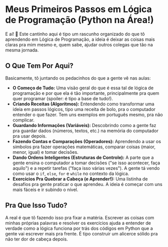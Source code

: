 # Meus Primeiros Passos em Lógica de Programação (Python na Área!)

E aí! 👋 Este cantinho aqui é tipo um rascunho organizado do que tô aprendendo em Lógica de Programação, a ideia é deixar as coisas mais claras pra mim mesmo e, quem sabe, ajudar outros colegas que tão na mesma jornada.

## O Que Tem Por Aqui?

Basicamente, tô juntando os pedacinhos do que a gente vê nas aulas:

* **O Começo de Tudo:** Uma visão geral do que é essa tal de lógica de programação e por que ela é tão importante, principalmente pra quem quer programar (spoiler: é tipo a base de tudo!).
* **Criando Receitas (Algoritmos):** Entendendo como transformar uma ideia em passos lógicos, tipo uma receita de bolo, pra o computador entender o que fazer. Tem uns exemplos em português mesmo, pra não complicar.
* **Guardando Informações (Variáveis):** Descobrindo como a gente faz pra guardar dados (números, textos, etc.) na memória do computador pra usar depois.
* **Fazendo Contas e Comparações (Operadores):** Aprendendo a usar os símbolos pra fazer operações matemáticas, comparar coisas (maior, menor, igual) e tomar decisões.
* **Dando Ordens Inteligentes (Estruturas de Controle):** A parte que a gente ensina o computador a tomar decisões ("se isso acontecer, faça aquilo") e a repetir tarefas ("faça isso várias vezes"). A gente tá vendo como usar o `if`, `else`, `for` e `while` no contexto da lógica.
* **Exercícios Pra Quebrar a Cabeça (e Aprender!):** Uma listinha de desafios pra gente praticar o que aprendeu. A ideia é começar com uns mais fáceis e ir subindo o nível.

## Pra Que Isso Tudo?

A real é que tô fazendo isso pra fixar a matéria. Escrever as coisas com minhas próprias palavras e resolver os exercícios ajuda a entender de verdade como a lógica funciona por trás dos códigos em Python que a gente vai escrever mais pra frente. É tipo construir um alicerce sólido pra não ter dor de cabeça depois.
